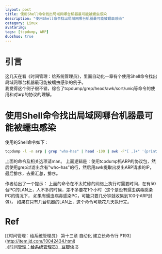 ```yaml
---
layout: post
title: 使用Shell命令找出局域网哪台机器最可能被蠕虫感染
description: "使用Shell命令找出局域网哪台机器最可能被蠕虫感染"
category: Linux
avatarimg:
tags: [tcpdump, ARP]
duoshuo: true
---
```



# 引言
这几天在看《时间管理：给系统管理员》，里面自动化一章有个使用Shell命令找出局域网哪台机器最可能被蠕虫感染的例子。  
我觉得这个例子很不错，综合了tcpdump/grep/head/awk/sort/uniq等命令的使用和对arp的协议的理解。  

# 使用Shell命令找出局域网哪台机器最可能被蠕虫感染

使用的Shell命令如下：  
```  bash
tcpdump -l -n arp | grep "who-has" | head -100 | awk -F"[ ,]+" '{print $7}' | sort  | uniq -c | sort -n
```

上面的命令及相关选项请man。
上面逻辑是：使用tcpdump抓ARP的协议包，然后使用grep过滤出含有"who-has"的行，然后用awk提取出发出ARP请求的IP，最后排序，去重汇总，排序。  

作者给出了一个提示：
上面的命令在不太忙碌的网络上执行时需要时间，在有50台PC的LAN上，人不多的时候，差不多要花1个小时（这个是没有蠕虫病毒感染PC的情况下，
如果有蠕虫病毒感染PC，可能只要几分钟就收集到100个ARP封包）。
如果在只有几台机器的LAN上，这个命令可能花几天执行完。

# Ref
[《时间管理：给系统管理员》 第十三章 自动化 建立长命令行 P193] (http://item.jd.com/10042434.html)  
[《时间管理：给系统管理员》 豆瓣读书](https://book.douban.com/subject/2253513/)
